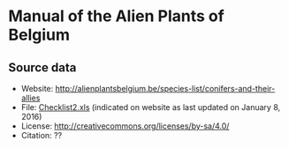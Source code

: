 # Manual of the Alien Plants of Belgium

## Source data

* Website: http://alienplantsbelgium.be/species-list/conifers-and-their-allies
* File: [Checklist2.xls](Checklist2.xls) (indicated on website as last updated on January 8, 2016)
* License: http://creativecommons.org/licenses/by-sa/4.0/
* Citation: ??

